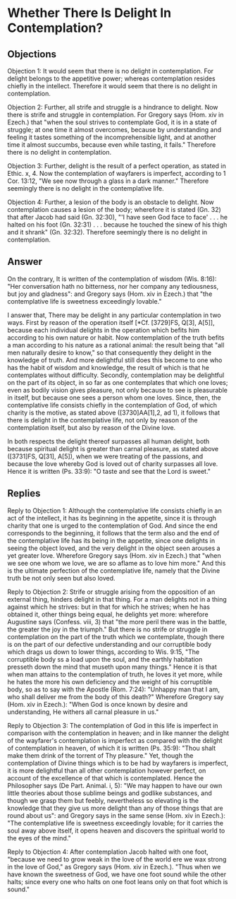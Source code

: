# Whether There Is Delight In Contemplation?

## Objections

Objection 1: It would seem that there is no delight in contemplation. For delight belongs to the appetitive power; whereas contemplation resides chiefly in the intellect. Therefore it would seem that there is no delight in contemplation.

Objection 2: Further, all strife and struggle is a hindrance to delight. Now there is strife and struggle in contemplation. For Gregory says (Hom. xiv in Ezech.) that "when the soul strives to contemplate God, it is in a state of struggle; at one time it almost overcomes, because by understanding and feeling it tastes something of the incomprehensible light, and at another time it almost succumbs, because even while tasting, it fails." Therefore there is no delight in contemplation.

Objection 3: Further, delight is the result of a perfect operation, as stated in Ethic. x, 4. Now the contemplation of wayfarers is imperfect, according to 1 Cor. 13:12, "We see now through a glass in a dark manner." Therefore seemingly there is no delight in the contemplative life.

Objection 4: Further, a lesion of the body is an obstacle to delight. Now contemplation causes a lesion of the body; wherefore it is stated (Gn. 32) that after Jacob had said (Gn. 32:30), "'I have seen God face to face' . . . he halted on his foot (Gn. 32:31) . . . because he touched the sinew of his thigh and it shrank" (Gn. 32:32). Therefore seemingly there is no delight in contemplation.

## Answer

On the contrary, It is written of the contemplation of wisdom (Wis. 8:16): "Her conversation hath no bitterness, nor her company any tediousness, but joy and gladness": and Gregory says (Hom. xiv in Ezech.) that "the contemplative life is sweetness exceedingly lovable."

I answer that, There may be delight in any particular contemplation in two ways. First by reason of the operation itself [*Cf. [3729]FS, Q[3], A[5]], because each individual delights in the operation which befits him according to his own nature or habit. Now contemplation of the truth befits a man according to his nature as a rational animal: the result being that "all men naturally desire to know," so that consequently they delight in the knowledge of truth. And more delightful still does this become to one who has the habit of wisdom and knowledge, the result of which is that he contemplates without difficulty. Secondly, contemplation may be delightful on the part of its object, in so far as one contemplates that which one loves; even as bodily vision gives pleasure, not only because to see is pleasurable in itself, but because one sees a person whom one loves. Since, then, the contemplative life consists chiefly in the contemplation of God, of which charity is the motive, as stated above ([3730]AA[1],2, ad 1), it follows that there is delight in the contemplative life, not only by reason of the contemplation itself, but also by reason of the Divine love.

In both respects the delight thereof surpasses all human delight, both because spiritual delight is greater than carnal pleasure, as stated above ([3731]FS, Q[31], A[5]), when we were treating of the passions, and because the love whereby God is loved out of charity surpasses all love. Hence it is written (Ps. 33:9): "O taste and see that the Lord is sweet."

## Replies

Reply to Objection 1: Although the contemplative life consists chiefly in an act of the intellect, it has its beginning in the appetite, since it is through charity that one is urged to the contemplation of God. And since the end corresponds to the beginning, it follows that the term also and the end of the contemplative life has its being in the appetite, since one delights in seeing the object loved, and the very delight in the object seen arouses a yet greater love. Wherefore Gregory says (Hom. xiv in Ezech.) that "when we see one whom we love, we are so aflame as to love him more." And this is the ultimate perfection of the contemplative life, namely that the Divine truth be not only seen but also loved.

Reply to Objection 2: Strife or struggle arising from the opposition of an external thing, hinders delight in that thing. For a man delights not in a thing against which he strives: but in that for which he strives; when he has obtained it, other things being equal, he delights yet more: wherefore Augustine says (Confess. viii, 3) that "the more peril there was in the battle, the greater the joy in the triumph." But there is no strife or struggle in contemplation on the part of the truth which we contemplate, though there is on the part of our defective understanding and our corruptible body which drags us down to lower things, according to Wis. 9:15, "The corruptible body ss a load upon the soul, and the earthly habitation presseth down the mind that museth upon many things." Hence it is that when man attains to the contemplation of truth, he loves it yet more, while he hates the more his own deficiency and the weight of his corruptible body, so as to say with the Apostle (Rom. 7:24): "Unhappy man that I am, who shall deliver me from the body of this death?" Wherefore Gregory say (Hom. xiv in Ezech.): "When God is once known by desire and understanding, He withers all carnal pleasure in us."

Reply to Objection 3: The contemplation of God in this life is imperfect in comparison with the contemplation in heaven; and in like manner the delight of the wayfarer's contemplation is imperfect as compared with the delight of contemplation in heaven, of which it is written (Ps. 35:9): "Thou shalt make them drink of the torrent of Thy pleasure." Yet, though the contemplation of Divine things which is to be had by wayfarers is imperfect, it is more delightful than all other contemplation however perfect, on account of the excellence of that which is contemplated. Hence the Philosopher says (De Part. Animal. i, 5): "We may happen to have our own little theories about those sublime beings and godlike substances, and though we grasp them but feebly, nevertheless so elevating is the knowledge that they give us more delight than any of those things that are round about us": and Gregory says in the same sense (Hom. xiv in Ezech.): "The contemplative life is sweetness exceedingly lovable; for it carries the soul away above itself, it opens heaven and discovers the spiritual world to the eyes of the mind."

Reply to Objection 4: After contemplation Jacob halted with one foot, "because we need to grow weak in the love of the world ere we wax strong in the love of God," as Gregory says (Hom. xiv in Ezech.). "Thus when we have known the sweetness of God, we have one foot sound while the other halts; since every one who halts on one foot leans only on that foot which is sound."